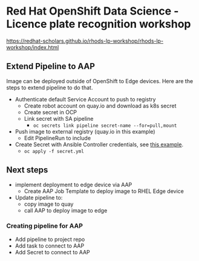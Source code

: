 # Red Hat OpenShift Data Science - Licence plate recognition workshop

https://redhat-scholars.github.io/rhods-lp-workshop/rhods-lp-workshop/index.html

## Extend Pipeline to AAP

Image can be deployed outside of OpenShift to Edge devices. 
Here are the steps to extend pipeline to do that.

- Authenticate default Service Account to push to registry
  - Create robot account on quay.io and download as k8s secret
  - Create secret in OCP
  - Link secret with SA pipeline
    - `oc secrets link pipeline secret-name --for=pull,mount`
- Push image to external registry (quay.io in this example)
  - Edit PipelineRun to include
- Create Secret with Ansible Controller credentials, see [this example](./deploy/OpenShift/secret.template.yml).
  - `oc apply -f secret.yml`

## Next steps

- implement deployment to edge device via AAP
  - Create AAP Job Template to deploy image to RHEL Edge device
- Update pipeline to:
  - copy image to quay
  - call AAP to deploy image to edge

### Creating pipeline for AAP

- Add pipeline to project repo
- Add task to connect to AAP
- Add Secret to connect to AAP
